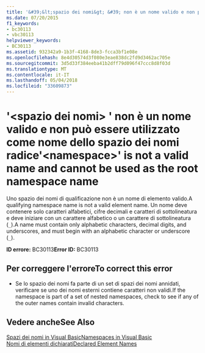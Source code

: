 ```yaml
---
title: '&#39;&lt;spazio dei nomi&gt; &#39; non è un nome valido e non può essere utilizzato come nome dello spazio dei nomi radice'
ms.date: 07/20/2015
f1_keywords:
- bc30113
- vbc30113
helpviewer_keywords:
- BC30113
ms.assetid: 932342a9-1b3f-4168-8de3-fcca3bf1e08e
ms.openlocfilehash: 8e4d30574d3f080e3eae838dc2fd9d3462ac705e
ms.sourcegitcommit: 3d5d33f384eeba41b2dff79d096f47ccc8d8f03d
ms.translationtype: MT
ms.contentlocale: it-IT
ms.lasthandoff: 05/04/2018
ms.locfileid: "33609873"
---
```

# <a name="39ltnamespacegt39-is-not-a-valid-name-and-cannot-be-used-as-the-root-namespace-name"></a><span data-ttu-id="45033-102">&#39;&lt;spazio dei nomi&gt; &#39; non è un nome valido e non può essere utilizzato come nome dello spazio dei nomi radice</span><span class="sxs-lookup"><span data-stu-id="45033-102">&#39;&lt;namespace&gt;&#39; is not a valid name and cannot be used as the root namespace name</span></span>
<span data-ttu-id="45033-103">Uno spazio dei nomi di qualificazione non è un nome di elemento valido.</span><span class="sxs-lookup"><span data-stu-id="45033-103">A qualifying namespace name is not a valid element name.</span></span> <span data-ttu-id="45033-104">Un nome deve contenere solo caratteri alfabetici, cifre decimali e caratteri di sottolineatura e deve iniziare con un carattere alfabetico o un carattere di sottolineatura (`_`).</span><span class="sxs-lookup"><span data-stu-id="45033-104">A name must contain only alphabetic characters, decimal digits, and underscores, and must begin with an alphabetic character or underscore (`_`).</span></span>  
  
 <span data-ttu-id="45033-105">**ID errore:** BC30113</span><span class="sxs-lookup"><span data-stu-id="45033-105">**Error ID:** BC30113</span></span>  
  
## <a name="to-correct-this-error"></a><span data-ttu-id="45033-106">Per correggere l'errore</span><span class="sxs-lookup"><span data-stu-id="45033-106">To correct this error</span></span>  
  
-   <span data-ttu-id="45033-107">Se lo spazio dei nomi fa parte di un set di spazi dei nomi annidati, verificare se uno dei nomi esterni contiene caratteri non validi.</span><span class="sxs-lookup"><span data-stu-id="45033-107">If the namespace is part of a set of nested namespaces, check to see if any of the outer names contain invalid characters.</span></span>  
  
## <a name="see-also"></a><span data-ttu-id="45033-108">Vedere anche</span><span class="sxs-lookup"><span data-stu-id="45033-108">See Also</span></span>  
 [<span data-ttu-id="45033-109">Spazi dei nomi in Visual Basic</span><span class="sxs-lookup"><span data-stu-id="45033-109">Namespaces in Visual Basic</span></span>](../../visual-basic/programming-guide/program-structure/namespaces.md)  
 [<span data-ttu-id="45033-110">Nomi di elementi dichiarati</span><span class="sxs-lookup"><span data-stu-id="45033-110">Declared Element Names</span></span>](../../visual-basic/programming-guide/language-features/declared-elements/declared-element-names.md)
